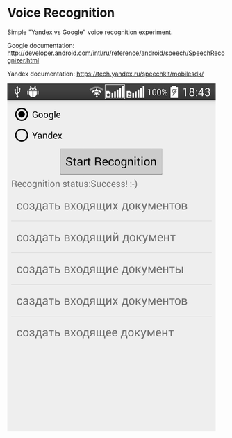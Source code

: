 # Voice Recognition

Simple "Yandex vs Google" voice recognition experiment.

Google documentation:
http://developer.android.com/intl/ru/reference/android/speech/SpeechRecognizer.html

Yandex documentation:
https://tech.yandex.ru/speechkit/mobilesdk/

![(screenshot)](/screens/screen01.png?raw=true "(screenshot)")